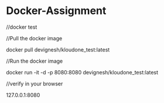 # Docker-Assignment

//docker test

//Pull the docker image

docker pull devignesh/kloudone_test:latest

//Run the docker image 

docker run -it -d -p 8080:8080 devignesh/kloudone_test:latest

//verify in your browser

127.0.0.1:8080

